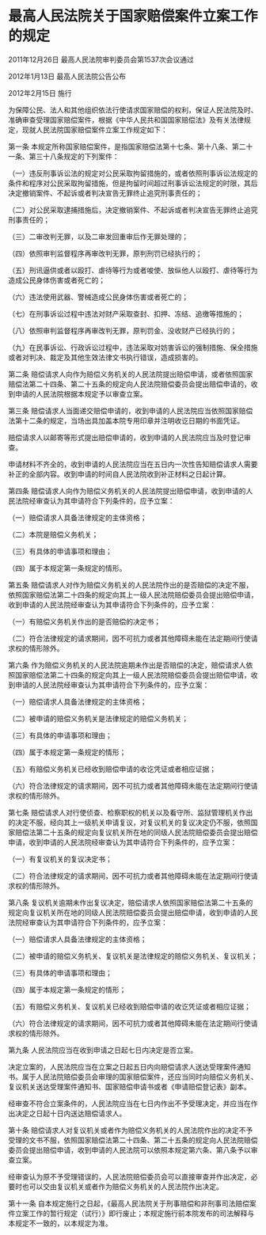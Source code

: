 # 最高人民法院关于国家赔偿案件立案工作的规定

2011年12月26日 最高人民法院审判委员会第1537次会议通过

2012年1月13日 最高人民法院公告公布

2012年2月15日 施行

<!-- INFO END -->

为保障公民、法人和其他组织依法行使请求国家赔偿的权利，保证人民法院及时、准确审查受理国家赔偿案件，根据《中华人民共和国国家赔偿法》及有关法律规定，现就人民法院国家赔偿案件立案工作规定如下：

第一条 本规定所称国家赔偿案件，是指国家赔偿法第十七条、第十八条、第二十一条、第三十八条规定的下列案件：

（一）违反刑事诉讼法的规定对公民采取拘留措施的，或者依照刑事诉讼法规定的条件和程序对公民采取拘留措施，但是拘留时间超过刑事诉讼法规定的时限，其后决定撤销案件、不起诉或者判决宣告无罪终止追究刑事责任的；

（二）对公民采取逮捕措施后，决定撤销案件、不起诉或者判决宣告无罪终止追究刑事责任的；

（三）二审改判无罪，以及二审发回重审后作无罪处理的；

（四）依照审判监督程序再审改判无罪，原判刑罚已经执行的；

（五）刑讯逼供或者以殴打、虐待等行为或者唆使、放纵他人以殴打、虐待等行为造成公民身体伤害或者死亡的；

（六）违法使用武器、警械造成公民身体伤害或者死亡的；

（七）在刑事诉讼过程中违法对财产采取查封、扣押、冻结、追缴等措施的；

（八）依照审判监督程序再审改判无罪，原判罚金、没收财产已经执行的；

（九）在民事诉讼、行政诉讼过程中，违法采取对妨害诉讼的强制措施、保全措施或者对判决、裁定及其他生效法律文书执行错误，造成损害的。

第二条 赔偿请求人向作为赔偿义务机关的人民法院提出赔偿申请，或者依照国家赔偿法第二十四条、第二十五条的规定向人民法院赔偿委员会提出赔偿申请的，收到申请的人民法院根据本规定予以审查立案。

第三条 赔偿请求人当面递交赔偿申请的，收到申请的人民法院应当依照国家赔偿法第十二条的规定，当场出具加盖本院专用印章并注明收讫日期的书面凭证。

赔偿请求人以邮寄等形式提出赔偿申请的，收到申请的人民法院应当及时登记审查。

申请材料不齐全的，收到申请的人民法院应当在五日内一次性告知赔偿请求人需要补正的全部内容。收到申请的时间自人民法院收到补正材料之日起计算。

第四条 赔偿请求人向作为赔偿义务机关的人民法院提出赔偿申请，收到申请的人民法院经审查认为其申请符合下列条件的，应予立案：

（一）赔偿请求人具备法律规定的主体资格；

（二）本院是赔偿义务机关；

（三）有具体的申请事项和理由；

（四）属于本规定第一条规定的情形。

第五条 赔偿请求人对作为赔偿义务机关的人民法院作出的是否赔偿的决定不服，依照国家赔偿法第二十四条的规定向其上一级人民法院赔偿委员会提出赔偿申请，收到申请的人民法院经审查认为其申请符合下列条件的，应予立案：

（一）有赔偿义务机关作出的是否赔偿的决定书；

（二）符合法律规定的请求期间，因不可抗力或者其他障碍未能在法定期间行使请求权的情形除外。

第六条 作为赔偿义务机关的人民法院逾期未作出是否赔偿的决定，赔偿请求人依照国家赔偿法第二十四条的规定向其上一级人民法院赔偿委员会提出赔偿申请，收到申请的人民法院经审查认为其申请符合下列条件的，应予立案：

（一）赔偿请求人具备法律规定的主体资格；

（二）被申请的赔偿义务机关是法律规定的赔偿义务机关；

（三）有具体的申请事项和理由；

（四）属于本规定第一条规定的情形；

（五）有赔偿义务机关已经收到赔偿申请的收讫凭证或者相应证据；

（六）符合法律规定的请求期间，因不可抗力或者其他障碍未能在法定期间行使请求权的情形除外。

第七条 赔偿请求人对行使侦查、检察职权的机关以及看守所、监狱管理机关作出的决定不服，经向其上一级机关申请复议，对复议机关的复议决定仍不服，依照国家赔偿法第二十五条的规定向复议机关所在地的同级人民法院赔偿委员会提出赔偿申请，收到申请的人民法院经审查认为其申请符合下列条件的，应予立案：

（一）有复议机关的复议决定书；

（二）符合法律规定的请求期间，因不可抗力或者其他障碍未能在法定期间行使请求权的情形除外。

第八条 复议机关逾期未作出复议决定，赔偿请求人依照国家赔偿法第二十五条的规定向复议机关所在地的同级人民法院赔偿委员会提出赔偿申请，收到申请的人民法院经审查认为其申请符合下列条件的，应予立案：

（一）赔偿请求人具备法律规定的主体资格；

（二）被申请的赔偿义务机关、复议机关是法律规定的赔偿义务机关、复议机关；

（三）有具体的申请事项和理由；

（四）属于本规定第一条规定的情形；

（五）有赔偿义务机关、复议机关已经收到赔偿申请的收讫凭证或者相应证据；

（六）符合法律规定的请求期间，因不可抗力或者其他障碍未能在法定期间行使请求权的情形除外。

第九条 人民法院应当在收到申请之日起七日内决定是否立案。

决定立案的，人民法院应当在立案之日起五日内向赔偿请求人送达受理案件通知书。属于人民法院赔偿委员会审理的国家赔偿案件，还应当同时向赔偿义务机关、复议机关送达受理案件通知书、国家赔偿申请书或者《申请赔偿登记表》副本。

经审查不符合立案条件的，人民法院应当在七日内作出不予受理决定，并应当在作出决定之日起十日内送达赔偿请求人。

第十条 赔偿请求人对复议机关或者作为赔偿义务机关的人民法院作出的决定不予受理的文书不服，依照国家赔偿法第二十四条、第二十五条的规定向人民法院赔偿委员会提出赔偿申请，收到申请的人民法院可以依照本规定第六条、第八条予以审查立案。

经审查认为原不予受理错误的，人民法院赔偿委员会可以直接审查并作出决定，必要时也可以交由复议机关或者作为赔偿义务机关的人民法院作出决定。

第十一条 自本规定施行之日起，《最高人民法院关于刑事赔偿和非刑事司法赔偿案件立案工作的暂行规定（试行）》即行废止；本规定施行前本院发布的司法解释与本规定不一致的，以本规定为准。

